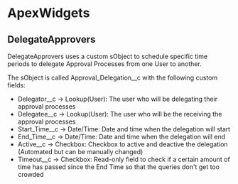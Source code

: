 # ApexWidgets
## DelegateApprovers
DelegateApprovers uses a custom sObject to schedule specific time periods to delegate Approval Processes from one User to another.

The sObject is called Approval_Delegation__c with the following custom fields:
  * Delegator__c -> Lookup(User): The user who will be delegating their approval processes
  * Delegatee__c -> Lookup(User): The user who will be the receiving the approval processes
  * Start_Time__c -> Date/Time: Date and time when the delegation will start
  * End_Time__c -> Date/Time: Date and time when the delegation will end
  * Active__c -> Checkbox: Checkbox to active and deactive the delegation (Automated but can be manually changed)
  * Timeout__c -> Checkbox: Read-only field to check if a certain amount of time has passed since the End Time so that the queries don't get too crowded
